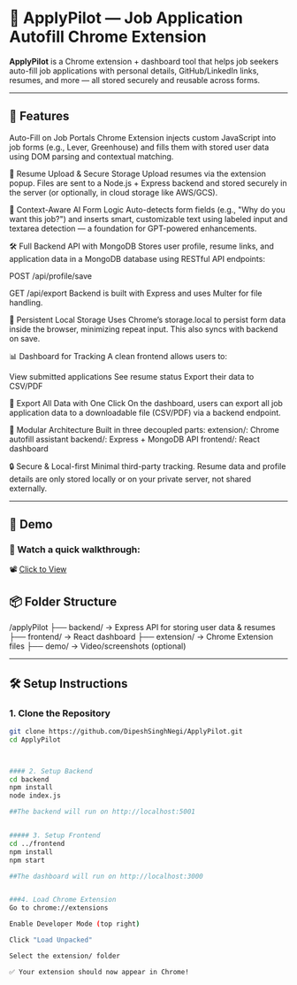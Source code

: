 # 🚀 ApplyPilot — Job Application Autofill Chrome Extension

**ApplyPilot** is a Chrome extension + dashboard tool that helps job seekers auto-fill job applications with personal details, GitHub/LinkedIn links, resumes, and more — all stored securely and reusable across forms.

---

## 🧠 Features

Auto-Fill on Job Portals
Chrome Extension injects custom JavaScript into job forms (e.g., Lever, Greenhouse) and fills them with stored user data using DOM parsing and contextual matching.

📎 Resume Upload & Secure Storage
Upload resumes via the extension popup. Files are sent to a Node.js + Express backend and stored securely in the server (or optionally, in cloud storage like AWS/GCS).

🧠 Context-Aware AI Form Logic
Auto-detects form fields (e.g., "Why do you want this job?") and inserts smart, customizable text using labeled input and textarea detection — a foundation for GPT-powered enhancements.

🛠️ Full Backend API with MongoDB
Stores user profile, resume links, and application data in a MongoDB database using RESTful API endpoints:

POST /api/profile/save

GET /api/export
Backend is built with Express and uses Multer for file handling.

🧠 Persistent Local Storage
Uses Chrome’s storage.local to persist form data inside the browser, minimizing repeat input. This also syncs with backend on save.

📊  Dashboard for Tracking
A clean  frontend allows users to:

View submitted applications
See resume status
Export their data to CSV/PDF

🔄 Export All Data with One Click
On the dashboard, users can export all job application data to a downloadable file (CSV/PDF) via a backend endpoint.

🧩 Modular Architecture
Built in three decoupled parts:
extension/: Chrome autofill assistant
backend/: Express + MongoDB API
frontend/: React dashboard

🔒 Secure & Local-first
Minimal third-party tracking. Resume data and profile details are only stored locally or on your private server, not shared externally.

---






## 📸 Demo

### 🎥 Watch a quick walkthrough:
📽️ [Click to View](demo/ApplyPilot.mp4)






## 📦 Folder Structure
/applyPilot
  ├── backend/        → Express API for storing user data & resumes
  ├── frontend/       → React dashboard
  ├── extension/      → Chrome Extension files
  ├── demo/           → Video/screenshots (optional)



---

## 🛠 Setup Instructions

### 1. Clone the Repository
```bash
git clone https://github.com/DipeshSinghNegi/ApplyPilot.git
cd ApplyPilot



#### 2. Setup Backend
cd backend
npm install
node index.js

##The backend will run on http://localhost:5001


##### 3. Setup Frontend
cd ../frontend
npm install
npm start

##The dashboard will run on http://localhost:3000


###4. Load Chrome Extension
Go to chrome://extensions

Enable Developer Mode (top right)

Click "Load Unpacked"

Select the extension/ folder

✅ Your extension should now appear in Chrome!

